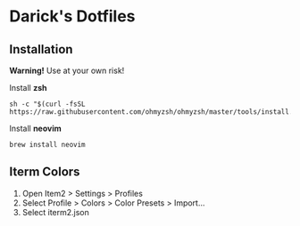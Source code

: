 # Darick's Dotfiles

## Installation

**Warning!** Use at your own risk!

Install **zsh**

    sh -c "$(curl -fsSL https://raw.githubusercontent.com/ohmyzsh/ohmyzsh/master/tools/install.sh)"

Install **neovim**

    brew install neovim

## Iterm Colors

1. Open Item2 > Settings > Profiles
2. Select Profile > Colors > Color Presets > Import...
3. Select iterm2.json

